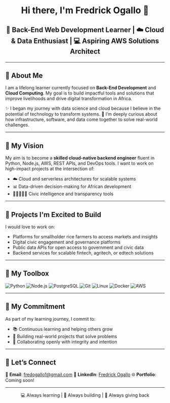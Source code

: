 # <h1 align="center">Hi there, I'm Fredrick Ogallo 👋

<h2 align="center">🚀 Back-End Web Development Learner | ☁️ Cloud & Data Enthusiast | 💻 Aspiring AWS Solutions Architect

---

## 🌟 About Me

I am a lifelong learner currently focused on **Back-End Development** and **Cloud Computing**.
My goal is to build impactful tools and solutions that improve livelihoods and drive digital transformation in Africa.

✨ I began my journey with data science and cloud because I believe in the potential of technology to transform systems.
🧠 I’m deeply curious about how infrastructure, software, and data come together to solve real-world challenges.

---

## 🎯 My Vision

My aim is to become a **skilled cloud-native backend engineer** fluent in Python, Node.js, AWS, REST APIs, and DevOps tools.
I want to work on high-impact projects at the intersection of:

* ☁️ Cloud and serverless architectures for scalable systems
* 📊 Data-driven decision-making for African development
* 🧑🏽‍🤝‍🧑🏿 Civic intelligence and transparency tools

---

## 📌 Projects I'm Excited to Build

I would love to work on:

* Platforms for smallholder rice farmers to access markets and insights
* Digital civic engagement and governance platforms
* Public data APIs for open access to government and civic data
* Backend services for scalable fintech, agritech, or edtech solutions

---

## 🧰 My Toolbox
![Python](https://img.shields.io/badge/python-%2314354C.svg?style=for-the-badge&logo=python&logoColor=white)
![Node.js](https://img.shields.io/badge/node.js-%23339933.svg?style=for-the-badge&logo=nodedotjs&logoColor=white)
![PostgreSQL](https://img.shields.io/badge/postgresql-%23316192.svg?style=for-the-badge&logo=postgresql&logoColor=white)
![Git](https://img.shields.io/badge/git-%23F05033.svg?style=for-the-badge&logo=git&logoColor=white)
![Linux](https://img.shields.io/badge/linux-%23000000.svg?style=for-the-badge&logo=linux&logoColor=white)
![Docker](https://img.shields.io/badge/docker-%230db7ed.svg?style=for-the-badge&logo=docker&logoColor=white)
![AWS](https://img.shields.io/badge/AWS-%23FF9900.svg?style=for-the-badge&logo=amazonaws&logoColor=white)

---

## 💪 My Commitment

As part of my learning journey, I commit to:

* 📚 Continuous learning and helping others grow
* 🧱 Building real-world projects that solve problems
* 🤝 Collaborating openly with integrity and intention

---

## 🤝 Let’s Connect

📧 **Email**: [fredogallo1@gmail.com](mailto:fredogallo1@gmail.com)
💼 **LinkedIn**: [Fredrick Ogallo](https://www.linkedin.com/in/fredrick-ogallo-4a05ab94/)
🌐 **Portfolio**: Coming soon!

---

<p align="center">💻 Always learning | 🧩 Always building | 💙 Always giving back
